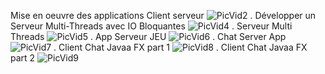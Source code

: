 Mise en oeuvre des applications Client serveur
![PicVid2](https://user-images.githubusercontent.com/85716796/161442363-ed653353-313a-4d2c-99ed-2d30afbd4922.png)
.
Développer un Serveur Multi-Threads avec IO Bloquantes
![PicVid4](https://user-images.githubusercontent.com/85716796/161442452-3024f1b7-618f-483b-9b07-ff37bc4db086.png)
.
Serveur Multi Threads
![PicVid5](https://user-images.githubusercontent.com/85716796/161442502-633445d5-6a6d-4b0b-82a7-e673c5f9bc8a.png)
.
App Serveur JEU
![PicVid6](https://user-images.githubusercontent.com/85716796/161442528-234f212c-3ad8-4edb-8712-0166445ff8db.png)
.
 Chat Server App
![PicVid7](https://user-images.githubusercontent.com/85716796/161442550-5eec65d4-5e4f-4f01-b374-f5f36b405206.png)
.
Client Chat Javaa FX part 1
![PicVid8](https://user-images.githubusercontent.com/85716796/161442575-39689b58-61a9-45db-bb9c-0474f0e8e473.png)
.
Client Chat Javaa FX part 2
![PicVid9](https://user-images.githubusercontent.com/85716796/161442592-c8cd6c66-0939-4d33-af34-4190fa093840.png)
